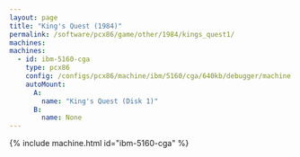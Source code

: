 ```yaml
---
layout: page
title: "King's Quest (1984)"
permalink: /software/pcx86/game/other/1984/kings_quest1/
machines:
machines:
  - id: ibm-5160-cga
    type: pcx86
    config: /configs/pcx86/machine/ibm/5160/cga/640kb/debugger/machine.xml
    autoMount:
      A:
        name: "King's Quest (Disk 1)"
      B:
        name: None
---
```


{% include machine.html id="ibm-5160-cga" %}
